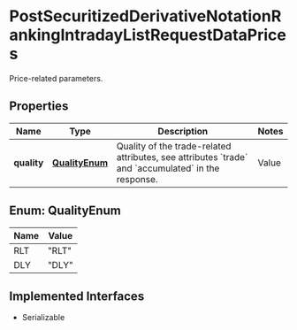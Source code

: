 

# PostSecuritizedDerivativeNotationRankingIntradayListRequestDataPrices

Price-related parameters.

## Properties

Name | Type | Description | Notes
------------ | ------------- | ------------- | -------------
**quality** | [**QualityEnum**](#QualityEnum) | Quality of the trade-related attributes, see attributes &#x60;trade&#x60; and &#x60;accumulated&#x60; in the response. | Value | Description | | --- | --- | | RLT | Real-time: intraday prices with minimal technical processing delays. | | DLY | Delayed: intraday prices with an exchange-imposed delay of usually 15 to 30 minutes. |   |  [optional]



## Enum: QualityEnum

Name | Value
---- | -----
RLT | &quot;RLT&quot;
DLY | &quot;DLY&quot;


## Implemented Interfaces

* Serializable


